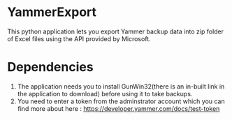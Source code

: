 # YammerExport

This python application lets you export Yammer backup data into zip folder of Excel files using the API provided by Microsoft.

# Dependencies

1. The application needs you to install GunWin32(there is an in-built link in the application to download) before using it to take backups.
2. You need to enter a token from the adminstrator account which you can find more about here : https://developer.yammer.com/docs/test-token
